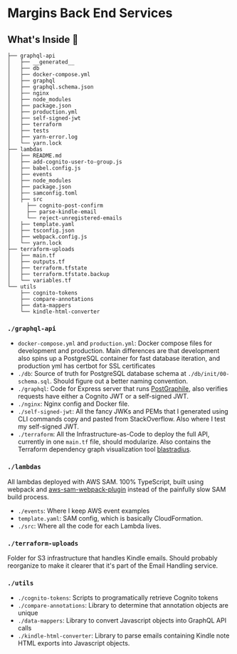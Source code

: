 # Margins Back End Services

## What's Inside 🧐

```text
├── graphql-api
│   ├── __generated__
│   ├── db
│   ├── docker-compose.yml
│   ├── graphql
│   ├── graphql.schema.json
│   ├── nginx
│   ├── node_modules
│   ├── package.json
│   ├── production.yml
│   ├── self-signed-jwt
│   ├── terraform
│   ├── tests
│   ├── yarn-error.log
│   └── yarn.lock
├── lambdas
│   ├── README.md
│   ├── add-cognito-user-to-group.js
│   ├── babel.config.js
│   ├── events
│   ├── node_modules
│   ├── package.json
│   ├── samconfig.toml
│   ├── src
│     ├── cognito-post-confirm
│     ├── parse-kindle-email
│     └── reject-unregistered-emails
│   ├── template.yaml
│   ├── tsconfig.json
│   ├── webpack.config.js
│   └── yarn.lock
├── terraform-uploads
│   ├── main.tf
│   ├── outputs.tf
│   ├── terraform.tfstate
│   ├── terraform.tfstate.backup
│   └── variables.tf
└── utils
    ├── cognito-tokens
    ├── compare-annotations
    ├── data-mappers
    └── kindle-html-converter

```

### `./graphql-api`
- `docker-compose.yml` and `production.yml`: Docker compose files for development and production. Main differences are that development also spins up a PostgreSQL container for fast database iteration, and production yml has certbot for SSL certificates
- `./db`: Source of truth for PostgreSQL database schema at `./db/init/00-schema.sql`. Should figure out a better naming convention.
- `./graphql`: Code for Express server that runs [PostGraphile](http://postgraphile.com/), also verifies requests have either a Cognito JWT or a self-signed JWT.
- `./nginx`: Nginx config and Docker file.
- `./self-signed-jwt`: All the fancy JWKs and PEMs that I generated using CLI commands copy and pasted from StackOverflow. Also where I test my self-signed JWT.
- `./terraform`: All the Infrastructure-as-Code to deploy the full API, currently in one `main.tf` file, should modularize. Also contains the Terraform dependency graph visualization tool [blastradius](https://github.com/28mm/blast-radius).

### `./lambdas`
All lambdas deployed with AWS SAM. 100% TypeScript, built using webpack and [aws-sam-webpack-plugin](https://github.com/graphboss/aws-sam-webpack-plugin) instead of the painfully slow SAM build process.
- `./events`: Where I keep AWS event examples
- `template.yaml`: SAM config, which is basically CloudFormation.
- `./src`: Where all the code for each Lambda lives.

### `./terraform-uploads`
Folder for S3 infrastructure that handles Kindle emails. Should probably reorganize to make it clearer that it's part of the Email Handling service.

### `./utils`
- `./cognito-tokens`: Scripts to programatically retrieve Cognito tokens
- `./compare-annotations`: Library to determine that annotation objects are unique
- `./data-mappers`: Library to convert Javascript objects into GraphQL API calls
- `./kindle-html-converter`: Library to parse emails containing Kindle note HTML exports into Javascript objects.